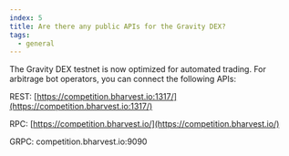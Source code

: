 ```yaml
---
index: 5
title: Are there any public APIs for the Gravity DEX?
tags: 
  - general
---
```


The Gravity DEX testnet is now optimized for automated trading. For arbitrage bot operators, you can connect the following APIs:

REST: [https://competition.bharvest.io:1317/](https://competition.bharvest.io:1317/)

RPC: [https://competition.bharvest.io/](https://competition.bharvest.io/)

GRPC: competition.bharvest.io:9090
